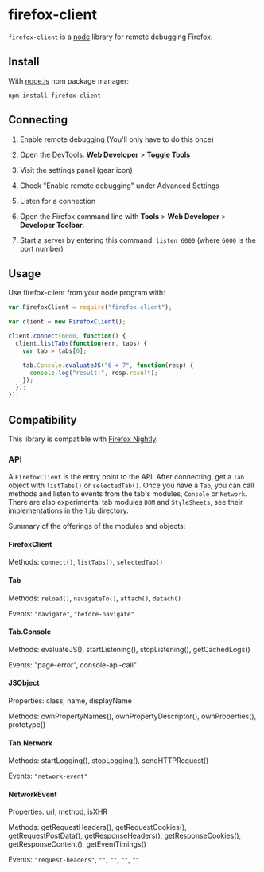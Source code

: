 # firefox-client
`firefox-client` is a [node](nodejs.org) library for remote debugging Firefox.

## Install
With [node.js](http://nodejs.org/) npm package manager:

	npm install firefox-client

## Connecting
1. Enable remote debugging (You'll only have to do this once)
 1. Open the DevTools. **Web Developer** > **Toggle Tools**
 2. Visit the settings panel (gear icon)
 3. Check "Enable remote debugging" under Advanced Settings

2. Listen for a connection
 1. Open the Firefox command line with **Tools** > **Web Developer** > **Developer Toolbar**.
 2. Start a server by entering this command: `listen 6000` (where `6000` is the port number)

## Usage

Use firefox-client from your node program with:

```javascript
var FirefoxClient = require("firefox-client");

var client = new FirefoxClient();

client.connect(6000, function() {
  client.listTabs(function(err, tabs) {
    var tab = tabs[0];

    tab.Console.evaluateJS("6 + 7", function(resp) {
      console.log("result:", resp.result);
    });
  });
});
```

## Compatibility

This library is compatible with [Firefox Nightly](http://nightly.mozilla.org/).

### API

A `FirefoxClient` is the entry point to the API. After connecting, get a `Tab` object with `listTabs()` or `selectedTab()`. Once you have a `Tab`, you can call methods and listen to events from the tab's modules, `Console` or `Network`. There are also experimental tab modules `DOM` and `StyleSheets`, see their implementations in the `lib` directory.

Summary of the offerings of the modules and objects:

#### FirefoxClient
Methods: `connect()`, `listTabs()`, `selectedTab()`

#### Tab
Methods: `reload()`, `navigateTo()`, `attach()`, `detach()`

Events: `"navigate"`, `"before-navigate"`

#### Tab.Console
Methods: evaluateJS(), startListening(), stopListening(), getCachedLogs()

Events: "page-error", console-api-call"

#### JSObject
Properties: class, name, displayName

Methods: ownPropertyNames(), ownPropertyDescriptor(), ownProperties(), prototype()

#### Tab.Network
Methods: startLogging(), stopLogging(), sendHTTPRequest()

Events: `"network-event"`

#### NetworkEvent
Properties: url, method, isXHR

Methods: getRequestHeaders(), getRequestCookies(), getRequestPostData(), getResponseHeaders(), getResponseCookies(), getResponseContent(), getEventTimings()

Events: `"request-headers"`, `""`, `""`, `""`, `""`

